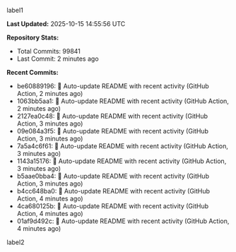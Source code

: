 
label1 
<!-- ACTIVITY_START -->
**Last Updated:** 2025-10-15 14:55:56 UTC

**Repository Stats:**
- Total Commits: 99841
- Last Commit: 2 minutes ago

**Recent Commits:**
- be60889196: 🤖 Auto-update README with recent activity (GitHub Action, 2 minutes ago)
- 1063bb5aa1: 🤖 Auto-update README with recent activity (GitHub Action, 2 minutes ago)
- 2127ea0c48: 🤖 Auto-update README with recent activity (GitHub Action, 3 minutes ago)
- 09e084a3f5: 🤖 Auto-update README with recent activity (GitHub Action, 3 minutes ago)
- 7a5a4c6f61: 🤖 Auto-update README with recent activity (GitHub Action, 3 minutes ago)
- 1143a15176: 🤖 Auto-update README with recent activity (GitHub Action, 3 minutes ago)
- b5aae0bba4: 🤖 Auto-update README with recent activity (GitHub Action, 3 minutes ago)
- b4cc648ba0: 🤖 Auto-update README with recent activity (GitHub Action, 4 minutes ago)
- 4ca680125b: 🤖 Auto-update README with recent activity (GitHub Action, 4 minutes ago)
- 01af9d492c: 🤖 Auto-update README with recent activity (GitHub Action, 4 minutes ago)
<!-- ACTIVITY_END -->

label2
